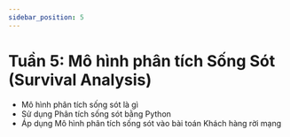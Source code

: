 ```yaml
---
sidebar_position: 5
---
```


# Tuần 5: Mô hình phân tích Sống Sót (Survival Analysis)

- Mô hình phân tích sống sót là gì
- Sử dụng Phân tích sống sót bằng Python
- Áp dụng Mô hình phân tích sống sót vào bài toán Khách hàng rời mạng 